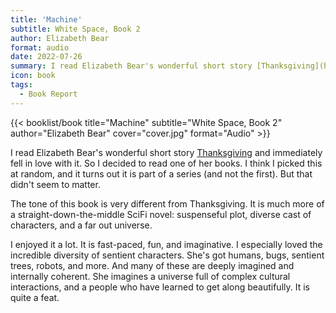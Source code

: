 ```yaml
---
title: 'Machine'
subtitle: White Space, Book 2
author: Elizabeth Bear
format: audio
date: 2022-07-26
summary: I read Elizabeth Bear's wonderful short story [Thanksgiving](https://www.tabletmag.com/sections/arts-letters/articles/thanksgiving-elizabeth-bear) and immediately fell in love with it. So I decided to read one of her books…
icon: book
tags:
  - Book Report
---
```


{{< booklist/book
title="Machine"
subtitle="White Space, Book 2"
author="Elizabeth Bear"
cover="cover.jpg"
format="Audio" >}}

I read Elizabeth Bear's wonderful short story [Thanksgiving](https://www.tabletmag.com/sections/arts-letters/articles/thanksgiving-elizabeth-bear) and immediately fell in love with it. So I decided to read one of her books. I think I picked this at random, and it turns out it is part of a series (and not the first). But that didn't seem to matter.

The tone of this book is very different from Thanksgiving. It is much more of a straight-down-the-middle SciFi novel: suspenseful plot, diverse cast of characters, and a far out universe.

I enjoyed it a lot. It is fast-paced, fun, and imaginative. I especially loved the incredible diversity of sentient characters. She's got humans, bugs, sentient trees, robots, and more. And many of these are deeply imagined and internally coherent. She imagines a universe full of complex cultural interactions, and a people who have learned to get along beautifully. It is quite a feat.